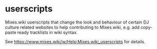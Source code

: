 # userscripts

Mixes.wiki userscripts that change the look and behaviour of certain DJ culture related websites to help contributing to Mixes.wiki, e.g. add copy-paste ready tracklists in wiki syntax.

See https://www.mixes.wiki/w/Help:Mixes.wiki_userscripts for details.
